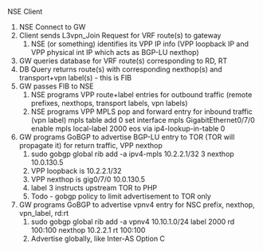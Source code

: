 NSE Client
1. NSE Connect to GW
2. Client sends L3vpn_Join Request for VRF route(s) to gateway
    1. NSE (or something) identifies its VPP IP info (VPP loopback IP and VPP physical int IP which acts as BGP-LU nexthop)
3. GW queries database for VRF route(s) corresponding to RD, RT
4. DB Query returns route(s) with corresponding nexthop(s) and transport+vpn label(s) - this is FIB
5. GW passes FIB to NSE
    1. NSE programs VPP route+label entries for outbound traffic (remote prefixes, nexthops, transport labels, vpn labels)
    2. NSE programs VPP MPLS pop and forward entry for inbound traffic (vpn label)
    mpls table add 0
    set interface mpls GigabitEthernet0/7/0 enable
    mpls local-label 2000 eos via ip4-lookup-in-table 0
6. GW programs GoBGP to advertise BGP-LU entry to TOR (TOR will propagate it) for return traffic, VPP nexthop
    1. sudo gobgp global rib add -a ipv4-mpls 10.2.2.1/32 3 nexthop 10.0.130.5
    1. VPP loopback is 10.2.2.1/32
    2. VPP nexthop is gig0/7/0 10.0.130.5
    3. label 3 instructs upstream TOR to PHP
    4. Todo - gobgp policy to limit advertisement to TOR only
7. GW programs GoBGP to advertise vpnv4 entry for NSC prefix, nexthop, vpn_label, rd:rt
    1. sudo gobgp global rib add -a vpnv4 10.10.1.0/24 label 2000 rd 100:100 nexthop 10.2.2.1 rt 100:100
    2. Advertise globally, like Inter-AS Option C

